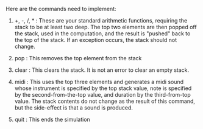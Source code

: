 Here are the commands need to implement:
1) +, -, /, * : These are your standard arithmetic functions, requiring the stack to be at least two deep. The top two elements are then popped off the stack, used in the computation, and the result is "pushed" back to the top of the stack. If an exception occurs, the stack should not change.

2) pop : This removes the top element from the stack

3) clear : This clears the stack. It is not an error to clear an empty stack.

4) midi : This uses the top three elements and generates a midi sound whose instrument is specified by the top stack value, note is specified by the second-from-the-top value, and duration by the third-from-top value. The stack contents do not change as the result of this command, but the side-effect is that a sound is produced.

5) quit : This ends the simulation 
